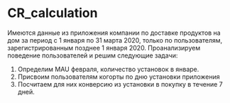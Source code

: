 # CR_calculation

Имеются данные из приложения компании по доставке продуктов на дом за период с 1 января по 31 марта 2020, только по пользователям, зарегистрированным позднее 1 января 2020.
Проанализируем поведение пользователей и решим следующие задачи:
1. Определим MAU февраля, количество установок в январе.
2. Присвоим пользователям когорты по дню установки приложения
3. Посчитаем для них конверсию из установки в покупку в течение 7 дней.
   
